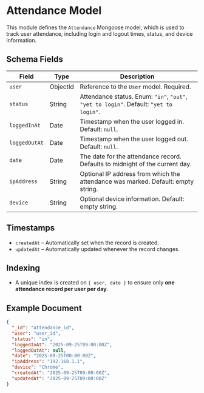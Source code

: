 # Attendance Model

This module defines the `Attendance` Mongoose model, which is used to track user attendance, including login and logout times, status, and device information.

## Schema Fields

| Field         | Type     | Description                                                                            |
| ------------- | -------- | -------------------------------------------------------------------------------------- |
| `user`        | ObjectId | Reference to the `User` model. Required.                                               |
| `status`      | String   | Attendance status. Enum: `"in"`, `"out"`, `"yet to login"`. Default: `"yet to login"`. |
| `loggedInAt`  | Date     | Timestamp when the user logged in. Default: `null`.                                    |
| `loggedOutAt` | Date     | Timestamp when the user logged out. Default: `null`.                                   |
| `date`        | Date     | The date for the attendance record. Defaults to midnight of the current day.           |
| `ipAddress`   | String   | Optional IP address from which the attendance was marked. Default: empty string.       |
| `device`      | String   | Optional device information. Default: empty string.                                    |

## Timestamps

- `createdAt` – Automatically set when the record is created.
- `updatedAt` – Automatically updated whenever the record changes.

## Indexing

- A unique index is created on `{ user, date }` to ensure only **one attendance record per user per day**.

## Example Document

```json
{
  "_id": "attendance_id",
  "user": "user_id",
  "status": "in",
  "loggedInAt": "2025-09-25T09:00:00Z",
  "loggedOutAt": null,
  "date": "2025-09-25T00:00:00Z",
  "ipAddress": "192.168.1.1",
  "device": "Chrome",
  "createdAt": "2025-09-25T09:00:00Z",
  "updatedAt": "2025-09-25T09:00:00Z"
}
```
